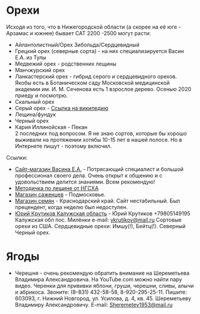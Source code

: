 # Орехи
Исходя из того, что в Нижегородской области (а скорее на её юге - Арзамас и южнее) бывает САТ 2200 -2500 могут расти:
* Айлантолистный/Орех Зибольда/Сердцевидный
* Грецкий орех (северные сорта) - на них специализируется Васин Е.А. из Тулы 
* Медвежий орех - родственних лещины
* Манчжурский орех
* Ланкастерский орех - гибрид серого и сердцевидного орехов. Якобы есть в Ботаническом саду Московской медицинской академии им. И. М. Сеченова есть 1 взрослое дерево. Осенью 2020 приеду и посмотрю.
* Скальный орех
* Серый орех - [Ссылка на википедию](https://ru.wikipedia.org/wiki/%D0%9E%D1%80%D0%B5%D1%85_%D1%81%D0%B5%D1%80%D1%8B%D0%B9 "Wikipedia")
* Лещина/фундук
* Черный орех
* Кария Иллинойская - Пекан  
2 последних под вопросом. Я не знаю сортов, которые бы хорошо выживали на протяжении хотябы 10-15 лет в нашей полосе. Но в Интернете пишут - поэтому включил.

Ссылки:
* [Сайт-магазин Васина Е.А.](http://oreh-tula.ru/ "Сайт Васина Е.А.") - Потрясающий специалист и большой профессионал своего дела. Очень открыт к общению и с удовольствием делится знаниями. Всем рекомендую!
* [Методичка по лещине от НГСХА](https://drive.google.com/file/d/1I3uj-rKLX0lMeqJ1GuTi3e_C2zvt9Znf/view?usp=sharing "Методичка по лещине")
* [Магазин саженцев](https://pitomnik1.ru/ "Магазин саженцев") - Подмосковье.
* [Магазин семян](https://www.treeseed.ru/ "Магазин") - Краснодарский край. Сайт нестабильный. Был прецендент, когда неделю был недоступен.
* [Юрий Крутиков Калужская область](https://vk.com/ogorodlegko "Огород легко!") - Юрий Крутиков +79805149195 Калужская обл пос. Милёнки e-mail: ykrutikov@mail.ru Сортовые орехи из США. Сердцевидные орехи: Имшу(!), Бейтц(!). Северный Черный орех.


# Ягоды
* Черешня - очень рекомендую обратить внимание на Шереметьева Владимира Александровича. На YouTube.com можно найти пару видео.  Черенки для прививки яблони, груши, черешни, сливы, алычи и абрикоса. Звоните: (8-831) 432-58-58, 8-920-295-25-11. Пишите: 603093, г. Нижний Новгород, ул. Усилова, д. 4, кв. 45. Шереметьеву Владимиру Александровичу. E-mail: Sheremetev1953@mail.ru

